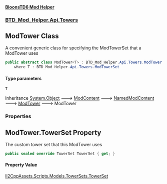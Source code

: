 #### [BloonsTD6 Mod Helper](README.md 'README')
### [BTD_Mod_Helper.Api.Towers](README.md#BTD_Mod_Helper.Api.Towers 'BTD_Mod_Helper.Api.Towers')

## ModTower<T> Class

A convenient generic class for specifying the ModTowerSet that a ModTower uses

```csharp
public abstract class ModTower<T> : BTD_Mod_Helper.Api.Towers.ModTower
    where T : BTD_Mod_Helper.Api.Towers.ModTowerSet
```
#### Type parameters

<a name='BTD_Mod_Helper.Api.Towers.ModTower_T_.T'></a>

`T`

Inheritance [System.Object](https://docs.microsoft.com/en-us/dotnet/api/System.Object 'System.Object') &#129106; [ModContent](BTD_Mod_Helper.Api.ModContent.md 'BTD_Mod_Helper.Api.ModContent') &#129106; [NamedModContent](BTD_Mod_Helper.Api.NamedModContent.md 'BTD_Mod_Helper.Api.NamedModContent') &#129106; [ModTower](BTD_Mod_Helper.Api.Towers.ModTower.md 'BTD_Mod_Helper.Api.Towers.ModTower') &#129106; ModTower<T>
### Properties

<a name='BTD_Mod_Helper.Api.Towers.ModTower_T_.TowerSet'></a>

## ModTower<T>.TowerSet Property

The custom tower set that this ModTower uses

```csharp
public sealed override TowerSet TowerSet { get; }
```

#### Property Value
[Il2CppAssets.Scripts.Models.TowerSets.TowerSet](https://docs.microsoft.com/en-us/dotnet/api/Il2CppAssets.Scripts.Models.TowerSets.TowerSet 'Il2CppAssets.Scripts.Models.TowerSets.TowerSet')